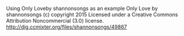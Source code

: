 Using Only Loveby shannonsongs as an example
Only Love by shannonsongs (c) copyright 2015 Licensed under a Creative Commons Attribution Noncommercial  (3.0) license. http://dig.ccmixter.org/files/shannonsongs/49867
